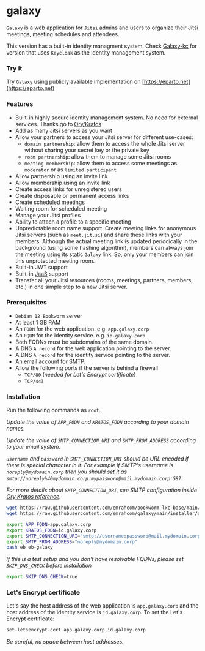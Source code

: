 # galaxy

`Galaxy` is a web application for `Jitsi` admins and users to organize their
Jitsi meetings, meeting schedules and attendees.

This version has a built-in identity managment system. Check
[Galaxy-kc](https://github.com/emrahcom/galaxy-kc) for version that uses
`Keycloak` as the identity management system.

### Try it

Try `Galaxy` using publicly available implementation on
[https://eparto.net](https://eparto.net)

### Features

- Built-in highly secure identity management system. No need for external
  services. Thanks go to [Ory/Kratos](https://github.com/ory/kratos)
- Add as many Jitsi servers as you want
- Allow your partners to access your Jitsi server for different use-cases:
  - `domain partnership`: allow them to access the whole Jitsi server without
    sharing your secret key or the private key
  - `room partnership`: allow them to manage some Jitsi rooms
  - `meeting membership`: allow them to access some meetings as `moderator` or
    as `limited participant`
- Allow partnership using an invite link
- Allow membership using an invite link
- Create access links for unregistered users
- Create disposable or permanent access links
- Create scheduled meetings
- Waiting room for scheduled meeting
- Manage your Jitsi profiles
- Ability to attach a profile to a specific meeting
- Unpredictable room name support. Create meeting links for anonymous Jitsi
  servers (such as `meet.jit.si`) and share these links with your members.
  Although the actual meeting link is updated periodically in the background
  (using some hashing algorithm), members can always join the meeting using its
  static `Galaxy` link. So, only your members can join this unprotected meeting
  room.
- Built-in JWT support
- Built-in [JaaS](https://jaas.8x8.vc) support
- Transfer all your Jitsi resources (rooms, meetings, partners, members, etc.)
  in one simple step to a new Jitsi server.

### Prerequisites

- `Debian 12 Bookworm` server
- At least 1 GB RAM
- An `FQDN` for the web application. e.g. `app.galaxy.corp`
- An `FQDN` for the identity service. e.g. `id.galaxy.corp`
- Both FQDNs must be subdomains of the same domain.
- A DNS `A record` for the web application pointing to the server.
- A DNS `A record` for the identity service pointing to the server.
- An email account for SMTP.
- Allow the following ports if the server is behind a firewall
  - `TCP/80` (_needed for Let's Encrypt certificate_)
  - `TCP/443`

### Installation

Run the following commands as `root`.

_Update the value of `APP_FQDN` and `KRATOS_FQDN` according to your domain
names._

_Update the value of `SMTP_CONNECTION_URI` and `SMTP_FROM_ADDRESS` according to
your email system._

_`username` and `password` in `SMTP_CONNECTION_URI` should be
URL encoded if there is special character in it. For example if SMTP's username
is `noreply@mydomain.corp` then you should set it as
`smtp://noreply%40mydomain.corp:mypassword@mail.mydomain.corp:587`._

_For more details about `SMTP_CONNECTION_URI`, see SMTP configuration inside
[Ory Kratos reference](https://www.ory.sh/docs/kratos/reference/configuration)._

```bash
wget https://raw.githubusercontent.com/emrahcom/bookworm-lxc-base/main/installer/eb
wget https://raw.githubusercontent.com/emrahcom/galaxy/main/installer/eb-galaxy.conf

export APP_FQDN=app.galaxy.corp
export KRATOS_FQDN=id.galaxy.corp
export SMTP_CONNECTION_URI="smtp://username:password@mail.mydomain.corp:587"
export SMTP_FROM_ADDRESS="noreply@mydomain.corp"
bash eb eb-galaxy
```

_If this is a test setup and you don't have resolvable FQDNs, please set
`SKIP_DNS_CHECK` before installation_

```bash
export SKIP_DNS_CHECK=true
```

### Let's Encrypt certificate

Let's say the host address of the web application is `app.galaxy.corp` and the
host address of the identity service is `id.galaxy.corp`. To set the Let's
Encrypt certificate:

```bash
set-letsencrypt-cert app.galaxy.corp,id.galaxy.corp
```

_Be careful, no space between host addresses._
